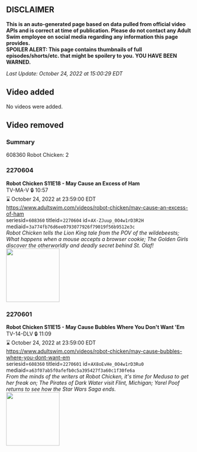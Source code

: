 ## DISCLAIMER
**This is an auto-generated page based on data pulled from official video APIs and is correct at time of publication. Please do not contact any Adult Swim employee on social media regarding any information this page provides.**  
**SPOILER ALERT: This page contains thumbnails of full episodes/shorts/etc. that might be spoilery to you. YOU HAVE BEEN WARNED.**  

_Last Update: October 24, 2022 at 15:00:29 EDT_
## Video added
No videos were added.  
## Video removed
### Summary
608360 Robot Chicken: 2  
### 2270604
**Robot Chicken S11E18 - May Cause an Excess of Ham**  
TV-MA-V 🔒 10:57  
⌛ October 24, 2022 at 23:59:00 EDT  
https://www.adultswim.com/videos/robot-chicken/may-cause-an-excess-of-ham  
seriesid=`608360` titleid=`2270604` id=`AX-ZJuup_0O4w1rD3R2H` mediaid=`3a774fb76d6ee0793077926f79019f56b9512e3c`  
_Robot Chicken tells the Lion King tale from the POV of the wildebeests; What happens when a mouse accepts a browser cookie; The Golden Girls discover the otherworldly and deadly secret behind St. Olaf!_  
<a href="https://media.cdn.adultswim.com/uploads/20220317/thumbnails/2_22317143260-RobotChicken_1117_MayCauseAnExcessOfHam.png"><img src="https://media.cdn.adultswim.com/uploads/20220317/thumbnails/2_22317143260-RobotChicken_1117_MayCauseAnExcessOfHam.png" height="144px" /></a>
### 2270601
**Robot Chicken S11E15 - May Cause Bubbles Where You Don't Want 'Em**  
TV-14-DLV 🔒 11:09  
⌛ October 24, 2022 at 23:59:00 EDT  
https://www.adultswim.com/videos/robot-chicken/may-cause-bubbles-where-you-dont-want-em  
seriesid=`608360` titleid=`2270601` id=`AX8oEvHe_0O4w1rD3Ru0` mediaid=`a63f07ab5f0afefb0c5a395427f3a60c1f30fe6a`  
_From the minds of the writers at Robot Chicken, it's time for Medusa to get her freak on; The Pirates of Dark Water visit Flint, Michigan; Yarel Poof returns to see how the Star Wars Saga ends._  
<a href="https://media.cdn.adultswim.com/uploads/20220223/thumbnails/2_222231433133-RobotChicken_1114_MayCauseBubblesWhereYouWantEm.png"><img src="https://media.cdn.adultswim.com/uploads/20220223/thumbnails/2_222231433133-RobotChicken_1114_MayCauseBubblesWhereYouWantEm.png" height="144px" /></a>
